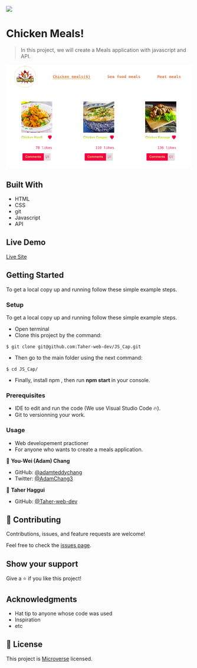 ![](https://img.shields.io/badge/Microverse-blueviolet)

# Chicken Meals!

> In this project, we  will create a Meals application with javascript and API.



<img src='https://github.com/Taher-web-dev/JS_Cap/blob/Dev/src/assets/Images/screenshoot.png' alt='screenshot'/>


## Built With

- HTML
- CSS
- git
- Javascript
- API


## Live Demo


[Live Site](https://heuristic-carson-d71dab.netlify.app/)

## Getting Started




To get a local copy up and running follow these simple example steps.



### Setup

To get a local copy up and running follow these simple example steps.
- Open terminal
- Clone this project by the command: 

```
$ git clone git@github.com:Taher-web-dev/JS_Cap.git
```

- Then go to the main folder using the next command:

```
$ cd JS_Cap/
```

- Finally, install npm , then run <b> npm start </b> in your console.

### Prerequisites

- IDE to edit and run the code (We use Visual Studio Code 🔥).
- Git to versionning your work.


### Usage

- Web developement practioner
- For anyone who wants to create a meals application.



👤 **You-Wei (Adam) Chang**

- GitHub: [@adamteddychang](https://github.com/adamteddychang)
- Twitter: [@AdamChang3](https://twitter.com/AdamChang3)

👤 **Taher Haggui**

- GitHub: [@Taher-web-dev](https://github.com/Taher-web-dev)



## 🤝 Contributing

Contributions, issues, and feature requests are welcome!

Feel free to check the [issues page](../../issues/).

## Show your support

Give a ⭐️ if you like this project!

## Acknowledgments

- Hat tip to anyone whose code was used
- Inspiration
- etc

## 📝 License

This project is [Microverse](https://www.microverse.org/) licensed.
